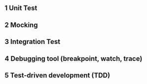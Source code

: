 ## 1 Unit Test
## 2 Mocking
## 3 Integration Test
## 4 Debugging tool (breakpoint, watch, trace)
## 5 Test-driven development (TDD)